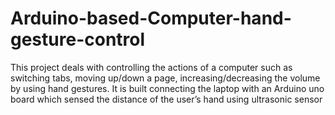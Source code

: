 # Arduino-based-Computer-hand-gesture-control
This project deals with controlling the actions of a computer such as
switching tabs, moving up/down a page, increasing/decreasing the volume by
using hand gestures. It is built connecting the laptop with an Arduino uno
board which sensed the distance of the user’s hand using ultrasonic sensor
